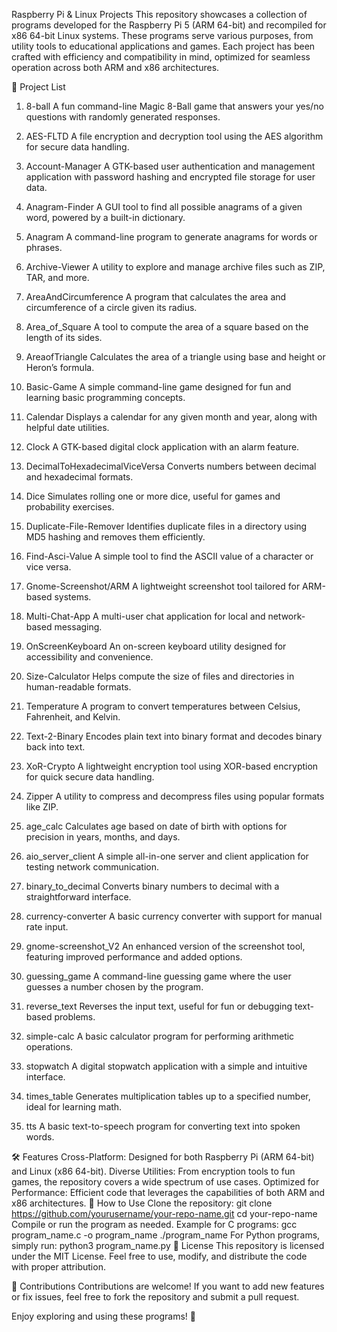 Raspberry Pi & Linux Projects
This repository showcases a collection of programs developed for the Raspberry Pi 5 (ARM 64-bit) and recompiled for x86 64-bit Linux systems. These programs serve various purposes, from utility tools to educational applications and games. Each project has been crafted with efficiency and compatibility in mind, optimized for seamless operation across both ARM and x86 architectures.

🚀 Project List
1. 8-ball
A fun command-line Magic 8-Ball game that answers your yes/no questions with randomly generated responses.

2. AES-FLTD
A file encryption and decryption tool using the AES algorithm for secure data handling.

3. Account-Manager
A GTK-based user authentication and management application with password hashing and encrypted file storage for user data.

4. Anagram-Finder
A GUI tool to find all possible anagrams of a given word, powered by a built-in dictionary.

5. Anagram
A command-line program to generate anagrams for words or phrases.

6. Archive-Viewer
A utility to explore and manage archive files such as ZIP, TAR, and more.

7. AreaAndCircumference
A program that calculates the area and circumference of a circle given its radius.

8. Area_of_Square
A tool to compute the area of a square based on the length of its sides.

9. AreaofTriangle
Calculates the area of a triangle using base and height or Heron’s formula.

10. Basic-Game
A simple command-line game designed for fun and learning basic programming concepts.

11. Calendar
Displays a calendar for any given month and year, along with helpful date utilities.

12. Clock
A GTK-based digital clock application with an alarm feature.

13. DecimalToHexadecimalViceVersa
Converts numbers between decimal and hexadecimal formats.

14. Dice
Simulates rolling one or more dice, useful for games and probability exercises.

15. Duplicate-File-Remover
Identifies duplicate files in a directory using MD5 hashing and removes them efficiently.

16. Find-Asci-Value
A simple tool to find the ASCII value of a character or vice versa.

17. Gnome-Screenshot/ARM
A lightweight screenshot tool tailored for ARM-based systems.

18. Multi-Chat-App
A multi-user chat application for local and network-based messaging.

19. OnScreenKeyboard
An on-screen keyboard utility designed for accessibility and convenience.

20. Size-Calculator
Helps compute the size of files and directories in human-readable formats.

21. Temperature
A program to convert temperatures between Celsius, Fahrenheit, and Kelvin.

22. Text-2-Binary
Encodes plain text into binary format and decodes binary back into text.

23. XoR-Crypto
A lightweight encryption tool using XOR-based encryption for quick secure data handling.

24. Zipper
A utility to compress and decompress files using popular formats like ZIP.

25. age_calc
Calculates age based on date of birth with options for precision in years, months, and days.

26. aio_server_client
A simple all-in-one server and client application for testing network communication.

27. binary_to_decimal
Converts binary numbers to decimal with a straightforward interface.

28. currency-converter
A basic currency converter with support for manual rate input.

29. gnome-screenshot_V2
An enhanced version of the screenshot tool, featuring improved performance and added options.

30. guessing_game
A command-line guessing game where the user guesses a number chosen by the program.

31. reverse_text
Reverses the input text, useful for fun or debugging text-based problems.

32. simple-calc
A basic calculator program for performing arithmetic operations.

33. stopwatch
A digital stopwatch application with a simple and intuitive interface.

34. times_table
Generates multiplication tables up to a specified number, ideal for learning math.

35. tts
A basic text-to-speech program for converting text into spoken words.

🛠️ Features
Cross-Platform: Designed for both Raspberry Pi (ARM 64-bit) and Linux (x86 64-bit).
Diverse Utilities: From encryption tools to fun games, the repository covers a wide spectrum of use cases.
Optimized for Performance: Efficient code that leverages the capabilities of both ARM and x86 architectures.
📂 How to Use
Clone the repository:
git clone https://github.com/yourusername/your-repo-name.git
cd your-repo-name
Compile or run the program as needed. Example for C programs:
gcc program_name.c -o program_name
./program_name
For Python programs, simply run:
python3 program_name.py
📜 License
This repository is licensed under the MIT License. Feel free to use, modify, and distribute the code with proper attribution.

🙌 Contributions
Contributions are welcome! If you want to add new features or fix issues, feel free to fork the repository and submit a pull request.

Enjoy exploring and using these programs! 🎉
